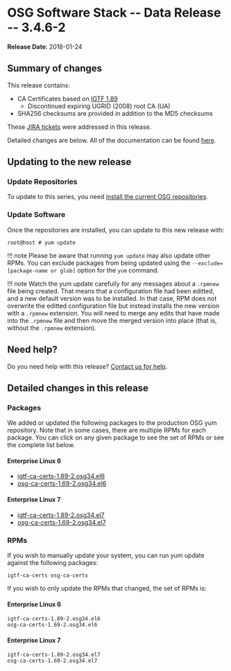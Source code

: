 OSG Software Stack -- Data Release -- 3.4.6-2
=============================================

**Release Date**: 2018-01-24

Summary of changes
------------------

This release contains:

-   CA Certificates based on [IGTF 1.89](http://dist.eugridpma.info/distribution/igtf/current/CHANGES)
    - Discontinued expiring UGRID (2008) root CA (UA)
-   SHA256 checksums are provided in addition to the MD5 checksums

These [JIRA tickets](https://jira.opensciencegrid.org/issues/?jql=project%20%3D%20SOFTWARE%20AND%20fixVersion%20%3D%203.4.6-2%20ORDER%20BY%20priority%20DESC%2C%20key%20DESC) were addressed in this release.

Detailed changes are below. All of the documentation can be found [here](../../).

Updating to the new release
---------------------------

### Update Repositories

To update to this series, you need [install the current OSG repositories](../../common/yum#install-osg-repositories).

### Update Software

Once the repositories are installed, you can update to this new release with:

``` console
root@host # yum update
```

!!! note
    Please be aware that running `yum update` may also update other RPMs. You can exclude packages from being updated using the `--exclude=[package-name or glob]` option for the `yum` command.

!!! note
    Watch the yum update carefully for any messages about a `.rpmnew` file being created. That means that a configuration file had been editted, and a new default version was to be installed. In that case, RPM does not overwrite the editted configuration file but instead installs the new version with a `.rpmnew` extension. You will need to merge any edits that have made into the `.rpmnew` file and then move the merged version into place (that is, without the `.rpmnew` extension).

Need help?
----------

Do you need help with this release? [Contact us for help](../../common/help).

Detailed changes in this release
--------------------------------

### Packages

We added or updated the following packages to the production OSG yum repository. Note that in some cases, there are multiple RPMs for each package. You can click on any given package to see the set of RPMs or see the complete list below.

#### Enterprise Linux 6

-   [igtf-ca-certs-1.89-2.osg34.el6](https://koji.chtc.wisc.edu/koji/search?match=glob&type=build&terms=igtf-ca-certs-1.89-2.osg34.el6)
-   [osg-ca-certs-1.69-2.osg34.el6](https://koji.chtc.wisc.edu/koji/search?match=glob&type=build&terms=osg-ca-certs-1.69-2.osg34.el6)

#### Enterprise Linux 7

-   [igtf-ca-certs-1.89-2.osg34.el7](https://koji.chtc.wisc.edu/koji/search?match=glob&type=build&terms=igtf-ca-certs-1.89-2.osg34.el7)
-   [osg-ca-certs-1.69-2.osg34.el7](https://koji.chtc.wisc.edu/koji/search?match=glob&type=build&terms=osg-ca-certs-1.69-2.osg34.el7)

### RPMs

If you wish to manually update your system, you can run yum update against the following packages:

    igtf-ca-certs osg-ca-certs

If you wish to only update the RPMs that changed, the set of RPMs is:

#### Enterprise Linux 6

``` file
igtf-ca-certs-1.89-2.osg34.el6
osg-ca-certs-1.69-2.osg34.el6
```

#### Enterprise Linux 7

``` file
igtf-ca-certs-1.89-2.osg34.el7
osg-ca-certs-1.69-2.osg34.el7
```
